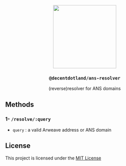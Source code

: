 <p align="center">
  <a href="https://decent.land">
    <img src="https://raw.githubusercontent.com/decentldotland/ark-protocol/main/img/new-logo.png" height="200">
  </a>
  <h3 align="center"><code>@decentdotland/ans-resolver</code></h3>
  <p align="center"> (reverse)resolver for ANS domains</p>
</p>

## Methods

### 1- `/resolve/:query`

- `query` : a valid Arweave address or ANS domain


## License
This project is licensed under the [MIT License](./LICENSE)
